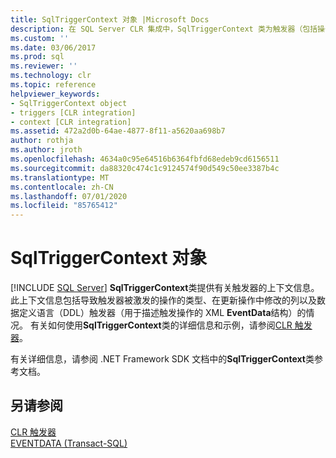 ```yaml
---
title: SqlTriggerContext 对象 |Microsoft Docs
description: 在 SQL Server CLR 集成中，SqlTriggerContext 类为触发器（包括操作类型和在操作中修改的列）提供上下文信息。
ms.custom: ''
ms.date: 03/06/2017
ms.prod: sql
ms.reviewer: ''
ms.technology: clr
ms.topic: reference
helpviewer_keywords:
- SqlTriggerContext object
- triggers [CLR integration]
- context [CLR integration]
ms.assetid: 472a2d0b-64ae-4877-8f11-a5620aa698b7
author: rothja
ms.author: jroth
ms.openlocfilehash: 4634a0c95e64516b6364fbfd68edeb9cd6156511
ms.sourcegitcommit: da88320c474c1c9124574f90d549c50ee3387b4c
ms.translationtype: MT
ms.contentlocale: zh-CN
ms.lasthandoff: 07/01/2020
ms.locfileid: "85765412"
---
```

# <a name="sqltriggercontext-object"></a>SqlTriggerContext 对象
 [!INCLUDE [SQL Server](../../includes/applies-to-version/sqlserver.md)]
  **SqlTriggerContext**类提供有关触发器的上下文信息。 此上下文信息包括导致触发器被激发的操作的类型、在更新操作中修改的列以及数据定义语言（DDL）触发器（用于描述触发操作的 XML **EventData**结构）的情况。 有关如何使用**SqlTriggerContext**类的详细信息和示例，请参阅[CLR 触发器](https://msdn.microsoft.com/library/302a4e4a-3172-42b6-9cc0-4a971ab49c1c)。  
  
 有关详细信息，请参阅 .NET Framework SDK 文档中的**SqlTriggerContext**类参考文档。  
  
## <a name="see-also"></a>另请参阅  
 [CLR 触发器](https://msdn.microsoft.com/library/302a4e4a-3172-42b6-9cc0-4a971ab49c1c)   
 [EVENTDATA (Transact-SQL)](../../t-sql/functions/eventdata-transact-sql.md)  
  
  

